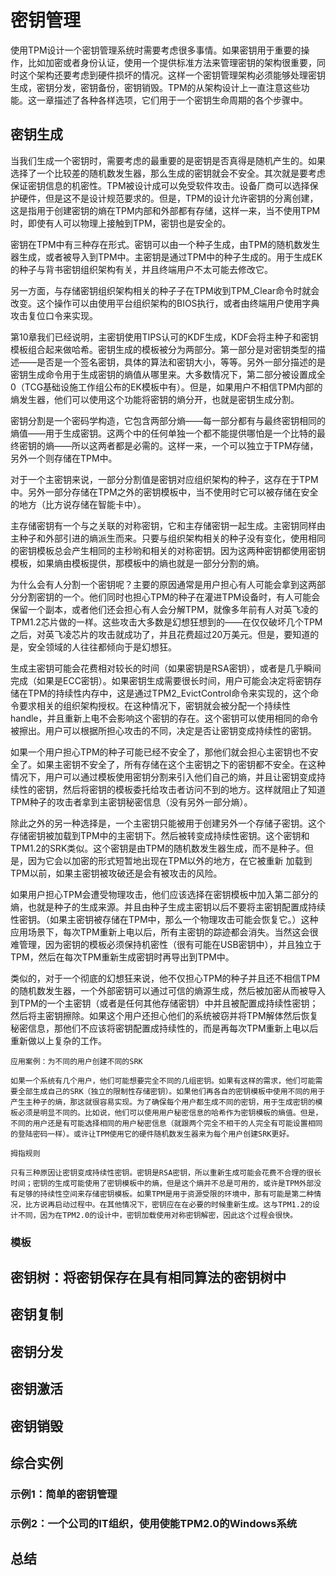 # 密钥管理
使用TPM设计一个密钥管理系统时需要考虑很多事情。如果密钥用于重要的操作，比如加密或者身份认证，使用一个提供标准方法来管理密钥的架构很重要，同时这个架构还要考虑到硬件损坏的情况。这样一个密钥管理架构必须能够处理密钥生成，密钥分发，密钥备份，密钥销毁。TPM的从架构设计上一直注意这些功能。这一章描述了各种各样选项，它们用于一个密钥生命周期的各个步骤中。

## 密钥生成
当我们生成一个密钥时，需要考虑的最重要的是密钥是否真得是随机产生的。如果选择了一个比较差的随机数发生器，那么生成的密钥就会不安全。其次就是要考虑保证密钥信息的机密性。TPM被设计成可以免受软件攻击。设备厂商可以选择保护硬件，但是这不是设计规范要求的。但是，TPM的设计允许密钥的分离创建，这是指用于创建密钥的熵在TPM内部和外部都有存储，这样一来，当不使用TPM时，即使有人可以物理上接触到TPM，密钥也是安全的。

密钥在TPM中有三种存在形式。密钥可以由一个种子生成，由TPM的随机数发生器生成，或者被导入到TPM中。主密钥是通过TPM中的种子生成的。用于生成EK的种子与背书密钥组织架构有关，并且终端用户不太可能去修改它。

另一方面，与存储密钥组织架构相关的种子子在TPM收到TPM_Clear命令时就会改变。这个操作可以由使用平台组织架构的BIOS执行，或者由终端用户使用字典攻击复位口令来实现。

第10章我们已经说明，主密钥使用TIPS认可的KDF生成，KDF会将主种子和密钥模板组合起来做哈希。密钥生成的模板被分为两部分。第一部分是对密钥类型的描述——是否是一个签名密钥，具体的算法和密钥大小，等等。另外一部分描述的是密钥生成命令用于生成密钥的熵值从哪里来。大多数情况下，第二部分被设置成全0（TCG基础设施工作组公布的EK模板中有）。但是，如果用户不相信TPM内部的熵发生器，他们可以使用这个功能将密钥的熵分开，也就是密钥生成分割。

密钥分割是一个密码学构造，它包含两部分熵——每一部分都有与最终密钥相同的熵值——用于生成密钥。这两个中的任何单独一个都不能提供哪怕是一个比特的最终密钥的熵——所以这两者都是必需的。这样一来，一个可以独立于TPM存储，另外一个则存储在TPM中。

对于一个主密钥来说，一部分分割值是密钥对应组织架构的种子，这存在于TPM中。另外一部分存储在TPM之外的密钥模板中，当不使用时它可以被存储在安全的地方（比方说存储在智能卡中）。

主存储密钥有一个与之关联的对称密钥，它和主存储密钥一起生成。主密钥同样由主种子和外部引进的熵派生而来。只要与组织架构相关的种子没有变化，使用相同的密钥模板总会产生相同的主秒哟和相关的对称密钥。因为这两种密钥都使用密钥模板，如果熵由模板提供，那模板中的熵也就是一部分分割的熵。

为什么会有人分割一个密钥呢？主要的原因通常是用户担心有人可能会拿到这两部分分割密钥的一个。他们同时也担心TPM的种子在灌进TPM设备时，有人可能会保留一个副本，或者他们还会担心有人会分解TPM，就像多年前有人对英飞凌的TPM1.2芯片做的一样。这些攻击大多数是幻想狂想到的——在仅仅破坏几个TPM之后，对英飞凌芯片的攻击就成功了，并且花费超过20万美元。但是，要知道的是，安全领域的人往往都倾向于是幻想狂。

生成主密钥可能会花费相对较长的时间（如果密钥是RSA密钥），或者是几乎瞬间完成（如果是ECC密钥）。如果密钥生成需要很长时间，用户可能会决定将密钥存储在TPM的持续性内存中，这是通过TPM2_EvictControl命令来实现的，这个命令要求相关的组织架构授权。在这种情况下，密钥就会被分配一个持续性handle，并且重新上电不会影响这个密钥的存在。这个密钥可以使用相同的命令被擦出。用户可以根据所担心攻击的不同，决定是否让密钥变成持续性的密钥。

如果一个用户担心TPM的种子可能已经不安全了，那他们就会担心主密钥也不安全了。如果主密钥不安全了，所有存储在这个主密钥之下的密钥都不安全。在这种情况下，用户可以通过模板使用密钥分割来引入他们自己的熵，并且让密钥变成持续性的密钥，然后将密钥的模板委托给攻击者访问不到的地方。这样就阻止了知道TPM种子的攻击者拿到主密钥秘密信息（没有另外一部分熵）。

除此之外的另一种选择是，一个主密钥只能被用于创建另外一个存储子密钥。这个存储密钥被加载到TPM中的主密钥下。然后被转变成持续性密钥。这个密钥和TPM1.2的SRK类似。这个密钥是由TPM的随机数发生器生成，而不是种子。但是，因为它会以加密的形式短暂地出现在TPM以外的地方，在它被重新 加载到TPM以前，如果主密钥被攻破还是会有被攻击的风险。

如果用户担心TPM会遭受物理攻击，他们应该选择在密钥模板中加入第二部分的熵，也就是种子的生成来源。并且由种子生成主密钥以后不要将主密钥配置成持续性密钥。（如果主密钥被存储在TPM中，那么一个物理攻击可能会恢复它。）这种应用场景下，每次TPM重新上电以后，所有主密钥的踪迹都会消失。当然这会很难管理，因为密钥的模板必须保持机密性（很有可能在USB密钥中），并且独立于TPM，然后在每次TPM重新生成密钥时再导出到TPM中。

类似的，对于一个彻底的幻想狂来说，他不仅担心TPM的种子并且还不相信TPM的随机数发生器，一个外部密钥可以通过可信的熵源生成，然后被加密从而被导入到TPM的一个主密钥（或者是任何其他存储密钥）中并且被配置成持续性密钥；然后将主密钥擦除。如果这个用户还担心他们的系统被窃并将TPM解体然后恢复秘密信息，那他们不应该将密钥配置成持续性的，而是再每次TPM重新上电以后重新做以上复杂的工作。

```
应用案例：为不同的用户创建不同的SRK

如果一个系统有几个用户，他们可能想要完全不同的几组密钥。如果有这样的需求，他们可能需要全部生成自己的SRK（独立的限制性存储密钥）。如果他们再各自的密钥模板中使用不同的用于产生主种子的熵，那这就很容易实现。为了确保每个用户都生成不同的密钥，用于生成密钥的模板必须是明显不同的。比如说，他们可以使用用户秘密信息的哈希作为密钥模板的熵值。但是，不同的用户还是有可能选择相同的用户秘密信息（就跟两个完全不相干的人完全有可能设置相同的登陆密码一样）。或许让TPM使用它的硬件随机数发生器来为每个用户创建SRK更好。

```

```
拇指规则

只有三种原因让密钥变成持续性密钥。密钥是RSA密钥，所以重新生成可能会花费不合理的很长时间；密钥的生成可能使用了密钥模板中的熵，但是这个熵并不总是可用的，或许是TPM外部没有足够的持续性空间来存储密钥模板。如果TPM是用于资源受限的环境中，那有可能是第二种情况，比方说再启动过程中。在其他情况下，密钥应在在必要的时候重新生成。这与TPM1.2的设计不同，因为在TPM2.0的设计中，密钥加载使用对称密钥解密，因此这个过程会很快。
```
### 模板
## 密钥树：将密钥保存在具有相同算法的密钥树中
## 密钥复制
## 密钥分发
## 密钥激活
## 密钥销毁
## 综合实例
### 示例1：简单的密钥管理
### 示例2：一个公司的IT组织，使用使能TPM2.0的Windows系统
## 总结
